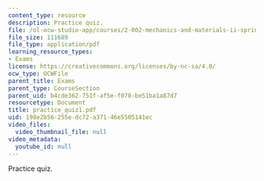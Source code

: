 ```yaml
---
content_type: resource
description: Practice quiz.
file: /ol-ocw-studio-app/courses/2-002-mechanics-and-materials-ii-spring-2004/198e2b56255edc72a37146e5505141ec_practice_quiz1.pdf
file_size: 111689
file_type: application/pdf
learning_resource_types:
- Exams
license: https://creativecommons.org/licenses/by-nc-sa/4.0/
ocw_type: OCWFile
parent_title: Exams
parent_type: CourseSection
parent_uid: b4cde362-751f-af5e-f070-be51ba1a87d7
resourcetype: Document
title: practice_quiz1.pdf
uid: 198e2b56-255e-dc72-a371-46e5505141ec
video_files:
  video_thumbnail_file: null
video_metadata:
  youtube_id: null
---
```

Practice quiz.